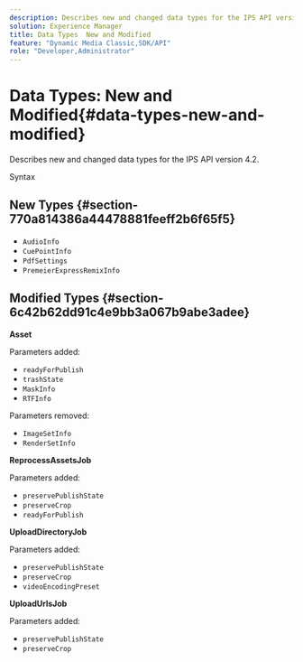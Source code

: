 ```yaml
---
description: Describes new and changed data types for the IPS API version 4.2.
solution: Experience Manager
title: Data Types  New and Modified
feature: "Dynamic Media Classic,SDK/API"
role: "Developer,Administrator"
---
```


# Data Types: New and Modified{#data-types-new-and-modified}

Describes new and changed data types for the IPS API version 4.2.

 Syntax 

## New Types {#section-770a814386a44478881feeff2b6f65f5}

* `AudioInfo` 
* `CuePointInfo` 
* `PdfSettings` 
* `PremeierExpressRemixInfo`

## Modified Types {#section-6c42b62dd91c4e9bb3a067b9abe3adee}

**Asset**

Parameters added:

* `readyForPublish` 
* `trashState` 
* `MaskInfo` 
* `RTFInfo`

Parameters removed:

* `ImageSetInfo` 
* `RenderSetInfo`

**ReprocessAssetsJob**

Parameters added:

* `preservePublishState` 
* `preserveCrop` 
* `readyForPublish`

**UploadDirectoryJob**

Parameters added:

* `preservePublishState` 
* `preserveCrop` 
* `videoEncodingPreset`

**UploadUrlsJob**

Parameters added:

* `preservePublishState` 
* `preserveCrop`

